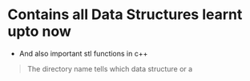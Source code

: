 # Contains all Data Structures learnt upto now

* And also important stl functions in c++

>The directory name tells which data structure or a 
